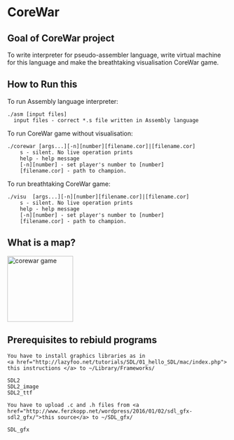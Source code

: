 # CoreWar

## Goal of CoreWar project

To write interpreter for pseudo-assembler language, write virtual machine for this language and make the breathtaking visualisation CoreWar game.

## How to Run this
To run Assembly language interpreter:
```
./asm [input files]
  input files - correct *.s file written in Assembly language
```
To run CoreWar game without visualisation:
```
./corewar [args...][-n][number][filename.cor]|[filename.cor]
	s - silent. No live operation prints
	help - help message
	[-n][number] - set player's number to [number]
	[filename.cor] - path to champion.
```
To run breathtaking CoreWar game:
```
./visu	[args...][-n][number][filename.cor]|[filename.cor]
	s - silent. No live operation prints
	help - help message
	[-n][number] - set player's number to [number]
	[filename.cor] - path to champion.
```
## What is a map?

<img width="150" align="middle" alt="corewar game" src="">

## Prerequisites to rebiuld programs
```
You have to install graphics libraries as in 
<a href="http://lazyfoo.net/tutorials/SDL/01_hello_SDL/mac/index.php"> this instructions </a> to ~/Library/Frameworks/

SDL2        
SDL2_image  
SDL2_ttf    
```
```
You have to upload .c and .h files from <a href="http://www.ferzkopp.net/wordpress/2016/01/02/sdl_gfx-sdl2_gfx/">this source</a> to ~/SDL_gfx/

SDL_gfx
```
